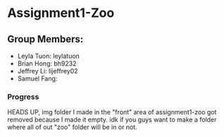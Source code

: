 # Assignment1-Zoo

## Group Members:
- Leyla Tuon: leylatuon
- Brian Hong: bh9232
- Jeffrey Li: lijeffrey02
- Samuel Fang: 

### Progress
HEADS UP, img folder I made in the "front" area of assignment1-zoo got removed because I made it empty.
idk if you guys want to make a folder where all of out "zoo" folder will be in or not.